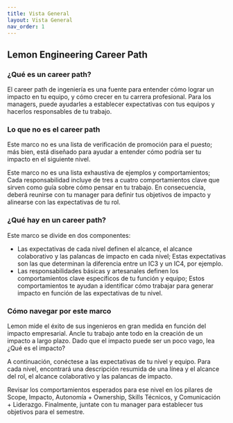 ```yaml
---
title: Vista General
layout: Vista General
nav_order: 1
---
```


## Lemon Engineering Career Path

### ¿Qué es un career path?
El career path de ingeniería es una fuente para entender cómo lograr un impacto en tu equipo, y cómo crecer en tu carrera profesional. Para los managers, puede ayudarles a establecer expectativas con tus equipos y hacerlos responsables de tu trabajo.

### Lo que no es el career path
Este marco no es una lista de verificación de promoción para el puesto; más bien, está diseñado para ayudar a entender cómo podría ser tu impacto en el siguiente nivel.

Este marco no es una lista exhaustiva de ejemplos y comportamientos; Cada responsabilidad incluye de tres a cuatro comportamientos clave que sirven como guía sobre cómo pensar en tu trabajo. En consecuencia, deberá reunirse con tu manager para definir tus objetivos de impacto y alinearse con las expectativas de tu rol.

### ¿Qué hay en un career path?
Este marco se divide en dos componentes:

- Las expectativas de cada nivel definen el alcance, el alcance colaborativo y las palancas de impacto en cada nivel; Estas expectativas son las que determinan la diferencia entre un IC3 y un IC4, por ejemplo.
- Las responsabilidades básicas y artesanales definen los comportamientos clave específicos de tu función y equipo; Estos comportamientos te ayudan a identificar cómo trabajar para generar impacto en función de las expectativas de tu nivel.

### Cómo navegar por este marco
Lemon mide el éxito de sus ingenieros en gran medida en función del impacto empresarial. Ancle tu trabajo ante todo en la creación de un impacto a largo plazo. Dado que el impacto puede ser un poco vago, lea ¿Qué es el impacto?

A continuación, conéctese a las expectativas de tu nivel y equipo. Para cada nivel, encontrará una descripción resumida de una línea y el alcance del rol, el alcance colaborativo y las palancas de impacto.

Revisar los comportamientos esperados para ese nivel en los pilares de Scope, Impacto, Autonomía + Ownership, Skills Técnicos, y Comunicación + Liderazgo. Finalmente, juntate con tu manager para establecer tus objetivos para el semestre.
